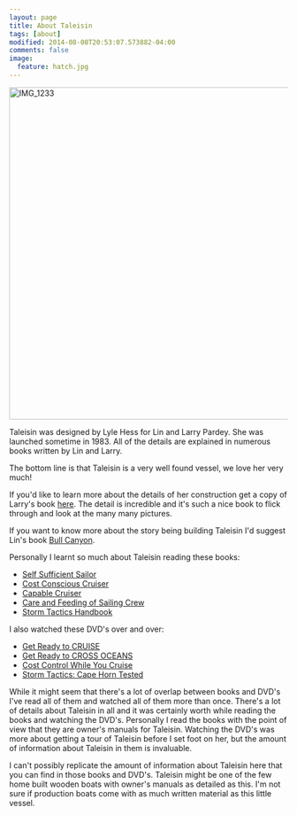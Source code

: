 ```yaml
---
layout: page
title: About Taleisin
tags: [about]
modified: 2014-08-08T20:53:07.573882-04:00
comments: false
image:
  feature: hatch.jpg
---
```

<a data-flickr-embed="true"  href="https://www.flickr.com/photos/sdki/26431154100/in/dateposted-public/" title="IMG_1233"><img src="https://farm2.staticflickr.com/1707/26431154100_5916515ac9_c.jpg" width="800" height="600" alt="IMG_1233"></a><script async src="//embedr.flickr.com/assets/client-code.js" charset="utf-8"></script>

Taleisin was designed by Lyle Hess for Lin and Larry Pardey. She was launched sometime in 1983. All of the details are explained in numerous books written by Lin and Larry.

The bottom line is that Taleisin is a very well found vessel, we love her very much!

If you'd like to learn more about the details of her construction get a copy of Larry's book [here](http://www.landlpardey.com/details-of-classic-boat-construction-the-hull.html). The detail is incredible and it's such a nice book to flick through and look at the many many pictures.

If you want to know more about the story being building Taleisin I'd suggest Lin's book [Bull Canyon](http://www.landlpardey.com/bull-canyon.html).

Personally I learnt so much about Taleisin reading these books:

- [Self Sufficient Sailor](http://www.landlpardey.com/self-sufficient-sailor.html)
- [Cost Conscious Cruiser](http://www.landlpardey.com/cost-conscious-cruiser.html)
- [Capable Cruiser](http://www.landlpardey.com/capable-cruiser-3rd-edition.html)
- [Care and Feeding of Sailing Crew](http://www.paracay.com/store/care-and-feeding-of-sailing-crew-4th-ed..html)
- [Storm Tactics Handbook](http://www.landlpardey.com/storm-tactics-handbook-3rd-ed.html)

I also watched these DVD's over and over:

- [Get Ready to CRUISE](http://www.paracay.com/store/get-ready-to-cruise-dvd.html)
- [Get Ready to CROSS OCEANS](http://www.paracay.com/store/get-ready-to-cross-oceans-dvd.html)
- [Cost Control While You Cruise ](http://www.landlpardey.com/cost-control-while-you-cruise-dvd)
- [Storm Tactics: Cape Horn Tested](http://www.paracay.com/store/storm-tactics-cape-horn-tested-dvd.html)

While it might seem that there's a lot of overlap between books and DVD's I've read all of them and watched all of them more than once. There's a lot of details about Taleisin in all and it was certainly worth while reading the books and watching the DVD's. Personally I read the books with the point of view that they are owner's manuals for Taleisin. Watching the DVD's was more about getting a tour of Taleisin before I set foot on her, but the amount of information about Taleisin in them is invaluable.

I can't possibly replicate the amount of information about Taleisin here that you can find in those books and DVD's. Taleisin might be one of the few home built wooden boats with owner's manuals as detailed as this. I'm not sure if production boats come with as much written material as this little vessel.
